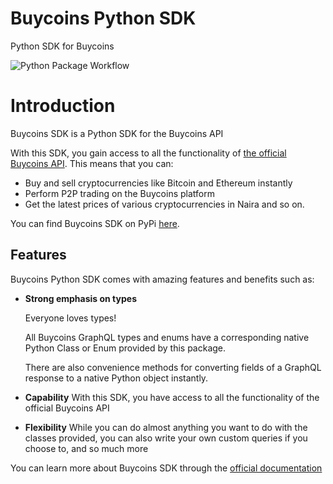 # Buycoins Python SDK
Python SDK for Buycoins

![Python Package Workflow](https://github.com/GoZaddy/buycoins_sdk/workflows/Python%20package/badge.svg)

# Introduction

Buycoins SDK is a Python SDK for the Buycoins API

With this SDK, you gain access to all the functionality of [the official Buycoins API](https://developers.buycoins.africa).
This means that you can:
   * Buy and sell cryptocurrencies like Bitcoin and Ethereum instantly
   * Perform P2P trading on the Buycoins platform
   * Get the latest prices of various cryptocurrencies in Naira and so on.

You can find Buycoins SDK on PyPi [here](https://pypi.org/project/buycoins-sdk/0.0.1/).

## Features
Buycoins Python SDK comes with amazing features and benefits such as:

   * **Strong emphasis on types**
     
      Everyone loves types!
     
      All Buycoins GraphQL types and enums have a corresponding native Python Class or Enum provided by this package.
     
      There are also convenience methods for converting fields of a GraphQL response to a native Python object instantly.
   * **Capability**
      With this SDK, you have access to all the functionality of the official Buycoins API
   * **Flexibility**
         While you can do almost anything you want to do with the classes provided, you can also write your own custom queries if you choose to, and so much more

You can learn more about Buycoins SDK through the [official documentation](https://buycoins-python-sdk.readthedocs.io/en/latest/index.html)